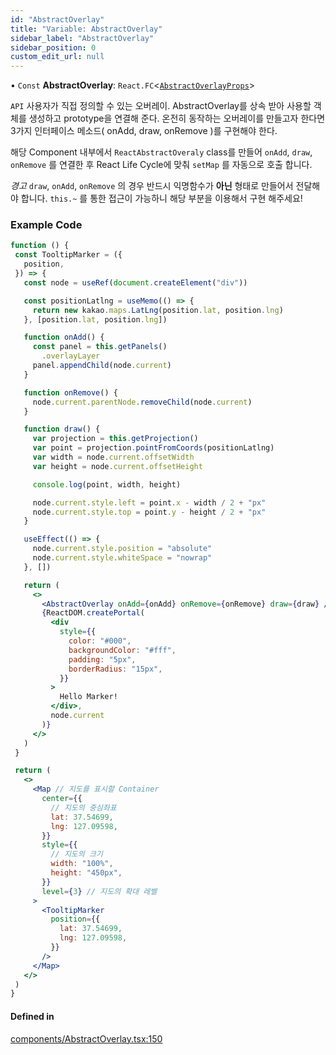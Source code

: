 ```yaml
---
id: "AbstractOverlay"
title: "Variable: AbstractOverlay"
sidebar_label: "AbstractOverlay"
sidebar_position: 0
custom_edit_url: null
---
```


• `Const` **AbstractOverlay**: `React.FC`<[`AbstractOverlayProps`](../interfaces/AbstractOverlayProps.md)\>

`API` 사용자가 직접 정의할 수 있는 오버레이.
AbstractOverlay를 상속 받아 사용할 객체를 생성하고 prototype을 연결해 준다.
온전히 동작하는 오버레이를 만들고자 한다면 3가지 인터페이스 메소드( onAdd, draw, onRemove )를 구현해야 한다.

해당 Component 내부에서 `ReactAbstractOveraly` class를 만들어 `onAdd`, `draw`, `onRemove` 를 연결한 후 React Life Cycle에 맞춰 `setMap` 를 자동으로 호출 합니다.

*경고* `draw`, `onAdd`, `onRemove` 의 경우 반드시 익명함수가 **아닌** 형태로 만들어서 전달해야 합니다.
`this.~` 를 통한 접근이 가능하니 해당 부분을 이용해서 구현 해주세요!

### Example Code

```jsx live
function () {
 const TooltipMarker = ({
   position,
 }) => {
   const node = useRef(document.createElement("div"))

   const positionLatlng = useMemo(() => {
     return new kakao.maps.LatLng(position.lat, position.lng)
   }, [position.lat, position.lng])

   function onAdd() {
     const panel = this.getPanels()
       .overlayLayer
     panel.appendChild(node.current)
   }

   function onRemove() {
     node.current.parentNode.removeChild(node.current)
   }

   function draw() {
     var projection = this.getProjection()
     var point = projection.pointFromCoords(positionLatlng)
     var width = node.current.offsetWidth
     var height = node.current.offsetHeight

     console.log(point, width, height)

     node.current.style.left = point.x - width / 2 + "px"
     node.current.style.top = point.y - height / 2 + "px"
   }

   useEffect(() => {
     node.current.style.position = "absolute"
     node.current.style.whiteSpace = "nowrap"
   }, [])

   return (
     <>
       <AbstractOverlay onAdd={onAdd} onRemove={onRemove} draw={draw} />
       {ReactDOM.createPortal(
         <div
           style={{
             color: "#000",
             backgroundColor: "#fff",
             padding: "5px",
             borderRadius: "15px",
           }}
         >
           Hello Marker!
         </div>,
         node.current
       )}
     </>
   )
 }

 return (
   <>
     <Map // 지도를 표시할 Container
       center={{
         // 지도의 중심좌표
         lat: 37.54699,
         lng: 127.09598,
       }}
       style={{
         // 지도의 크기
         width: "100%",
         height: "450px",
       }}
       level={3} // 지도의 확대 레벨
     >
       <TooltipMarker
         position={{
           lat: 37.54699,
           lng: 127.09598,
         }}
       />
     </Map>
   </>
 )
}
```

#### Defined in

[components/AbstractOverlay.tsx:150](https://github.com/JaeSeoKim/react-kakao-maps/blob/66f59fe/src/components/AbstractOverlay.tsx#L150)
